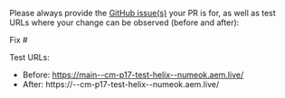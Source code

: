 Please always provide the [GitHub issue(s)](../issues) your PR is for, as well as test URLs where your change can be observed (before and after):

Fix #<gh-issue-id>

Test URLs:
- Before: https://main--cm-p17-test-helix--numeok.aem.live/
- After: https://<branch>--cm-p17-test-helix--numeok.aem.live/

